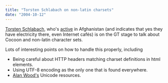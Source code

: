 ```yaml
---
title: "Torsten Schlabach on non-latin charsets"
date: "2004-10-12"
---
```


[Torsten Schlabach](http://orixo.com/events/gt2004/bios.html#torsten), who's [active](http://www.paiwastoon.com/) in Afghanistan (and indicates that yes they have electricity there, even Internet cafés) is on the GT stage to talk about Cocoon and non-latin character sets.

Lots of interesting points on how to handle this properly, including

- Being careful about HTTP headers matching charset definitions in html elements.
- Using UTF-8 encoding as the only one that is found everywhere.
- [Alan Wood's](http://alanwood.net/unicode) Unicode resources.
